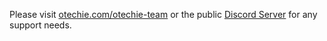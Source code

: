 Please visit [otechie.com/otechie-team](https://otechie.com/otechie-team) or the public [Discord Server](https://discord.gg/shxqjuDAFb) for any support needs.
